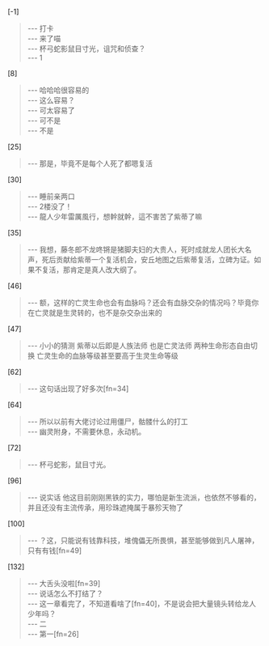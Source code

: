 
[-1] 
>--- 打卡<br>
>--- 来了喵<br>
>--- 杯弓蛇影鼠目寸光，诅咒和侦查？<br>
>--- 1<br>

[8] 
>--- 哈哈哈很容易的<br>
>--- 这么容易？<br>
>--- 可太容易了<br>
>--- 可不是<br>
>--- 不是<br>

[25] 
>--- 那是，毕竟不是每个人死了都嗯复活<br>

[30] 
>--- 睡前亲两口<br>
>--- 2楼没了！<br>
>--- 龍人少年雷厲風行，想幹就幹，這不害苦了紫蒂了嘛<br>

[35] 
>--- 我想，藤冬郎不龙咚锵是猪脚夫妇的大贵人，死时成就龙人团长大名声，死后贡献给紫蒂一个复活机会，安丘地图之后紫蒂复活，立碑为证。如果不复活，那肯定是真人改大纲了。<br>

[46] 
>--- 额，这样的亡灵生命也会有血脉吗？还会有血脉交杂的情况吗？毕竟你在亡灵就是生灵转的，也不是杂交杂出来的<br>

[47] 
>--- 小小的猜测 紫蒂以后即是人族法师 也是亡灵法师 两种生命形态自由切换 亡灵生命的血脉等级甚至要高于生灵生命等级<br>

[62] 
>--- 这句话出现了好多次[fn=34]<br>

[64] 
>--- 所以以前有大佬讨论过用僵尸，骷髅什么的打工<br>
>--- 幽灵附身，不需要休息，永动机。<br>

[72] 
>--- 杯弓蛇影，鼠目寸光。<br>

[96] 
>--- 说实话 他这目前刚刚黑铁的实力，哪怕是新生流派，也依然不够看的，并且还没有主流传承，用珍珠遮掩属于暴殄天物了<br>

[100] 
>--- ？这，只能说有钱靠科技，堆傀儡无所畏惧，甚至能够做到凡人屠神，只有有钱[fn=49]<br>

[132] 
>--- 大舌头没啦[fn=39]<br>
>--- 说话怎么不打结了？<br>
>--- 这一章看完了，不知道看啥了[fn=40]，不是说会把大量镜头转给龙人少年吗？<br>
>--- 二<br>
>--- 第一[fn=26]<br>
